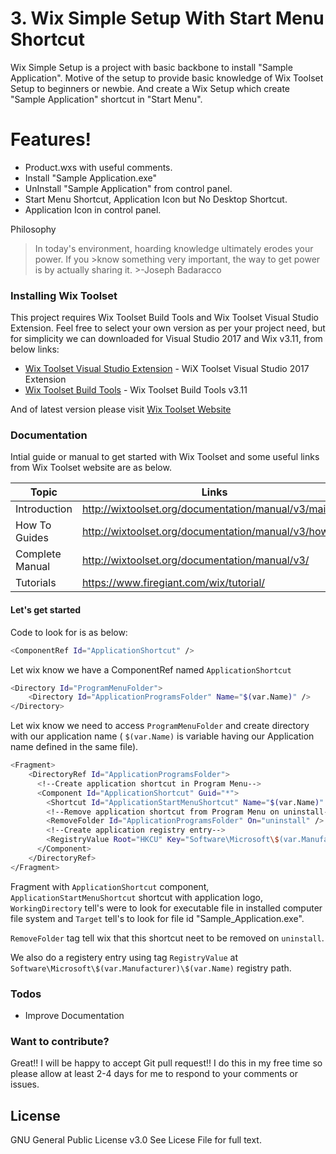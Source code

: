 # 3. Wix Simple Setup With Start Menu Shortcut

Wix Simple Setup is a project with basic backbone to install "Sample Application". Motive of the setup to provide basic knowledge of Wix Toolset Setup to beginners or newbie. And create a Wix Setup which create "Sample Application" shortcut in "Start Menu".

# Features!
  - Product.wxs with useful comments.
  - Install "Sample Application.exe"
  - UnInstall "Sample Application" from control panel.
  - Start Menu Shortcut, Application Icon but No Desktop Shortcut.
  - Application Icon in control panel.

Philosophy
>In today's environment, hoarding knowledge ultimately erodes your power. If you >know something very important, the way to get power is by actually sharing it.     >-Joseph Badaracco

### Installing Wix Toolset

This project requires Wix Toolset Build Tools and Wix Toolset Visual Studio Extension. Feel free to select your own version as per your project need, but for simplicity we can downloaded for Visual Studio 2017 and Wix v3.11, from below links:

* [Wix Toolset Visual Studio Extension](https://marketplace.visualstudio.com/vsgallery/2eb3402e-ea6d-4dcd-8340-c88435e54ea9) - WiX Toolset Visual Studio 2017 Extension
* [Wix Toolset Build Tools](http://wixtoolset.org/releases/v3.11/stable) - Wix Toolset Build Tools v3.11

And of latest version please visit [Wix Toolset Website](http://wixtoolset.org/releases/)


### Documentation

Intial guide or manual to get started with Wix Toolset and some useful links from Wix Toolset website are as below.

| Topic | Links |
| ------ | ------ |
| Introduction | http://wixtoolset.org/documentation/manual/v3/main/ |
| How To Guides | http://wixtoolset.org/documentation/manual/v3/howtos/ |
| Complete Manual | http://wixtoolset.org/documentation/manual/v3/ |
| Tutorials | https://www.firegiant.com/wix/tutorial/ |

#### Let's get started

Code to look for is as below:
```sh
<ComponentRef Id="ApplicationShortcut" />
```

Let wix know we have a ComponentRef named ```ApplicationShortcut```
```sh
<Directory Id="ProgramMenuFolder">
    <Directory Id="ApplicationProgramsFolder" Name="$(var.Name)" />
</Directory>
```
Let wix know we need to access ```ProgramMenuFolder``` and create directory with our application name ( ```$(var.Name)``` is variable having our Application name defined in the same file).

```sh
<Fragment>
    <DirectoryRef Id="ApplicationProgramsFolder">
      <!--Create application shortcut in Program Menu-->
      <Component Id="ApplicationShortcut" Guid="*">
        <Shortcut Id="ApplicationStartMenuShortcut" Name="$(var.Name)" Description="$(var.Description)" Icon="Logo.ico" Target="[#Sample_Application.exe]" WorkingDirectory="INSTALLFOLDER" />
        <!--Remove application shortcut from Program Menu on uninstall-->
        <RemoveFolder Id="ApplicationProgramsFolder" On="uninstall" />
        <!--Create application registry entry-->
        <RegistryValue Root="HKCU" Key="Software\Microsoft\$(var.Manufacturer)\$(var.Name)" Name="installed" Type="integer" Value="1" KeyPath="yes" />
      </Component>
    </DirectoryRef>
</Fragment>
```
Fragment with ```ApplicationShortcut``` component, ```ApplicationStartMenuShortcut``` shortcut with application logo, ```WorkingDirectory``` tell's were to look for executable file in installed computer file system and ```Target``` tell's to look for file id "Sample_Application.exe".

```RemoveFolder``` tag tell wix that this shortcut neet to be removed on ```uninstall```.

We also do a  registery entry using tag ```RegistryValue``` at ```Software\Microsoft\$(var.Manufacturer)\$(var.Name)``` registry path.

### Todos

 - Improve Documentation

### Want to contribute?

Great!! I will be happy to accept Git pull request!! 
I do this in my free time so please allow at least 2-4 days for me to respond to your comments or issues.

License
----
GNU General Public License v3.0
See Licese File for full text.